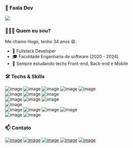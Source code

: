 ### 👋 Faala Dev

![](https://komarev.com/ghpvc/?username=RuyArmando)

### 👨🏻‍💻 Quem eu sou?

Me chamo Hugo, tenho 34 anos 😄.

- 🚀 Fullstack Developer
- 🎓 Faculdade Engenharia de software (2020 - 2024)
- 🌱 Sempre estudando techs Front-end, Back-end e Mobile

### 🛠 Techs & Skills

![image](https://img.shields.io/badge/HTML5-f24916?style=for-the-badge&logo=html5&logoColor=white)
![image](https://img.shields.io/badge/CSS3-1572B6?style=for-the-badge&logo=css3&logoColor=white)
![image](https://img.shields.io/badge/JavaScript-F7DF1E?style=for-the-badge&logo=javascript&logoColor=black)
![image](https://img.shields.io/badge/Node.js-43853D?style=for-the-badge&logo=node.js&logoColor=white)
![image](https://img.shields.io/badge/TypeScript-007ACC?style=for-the-badge&logo=typescript&logoColor=white)
<br/>
![image](https://img.shields.io/badge/styled--components-DB7093?style=for-the-badge&logo=styled-components&logoColor=white)
![image](https://img.shields.io/badge/Sass-CC6699?style=for-the-badge&logo=sass&logoColor=white)
![image](https://img.shields.io/badge/Bootstrap-563D7C?style=for-the-badge&logo=bootstrap&logoColor=white)
<br />
![image](https://img.shields.io/badge/React-20232A?style=for-the-badge&logo=react&logoColor=61DAFB)
![image](https://img.shields.io/badge/React_Router-CA4245?style=for-the-badge&logo=react-router&logoColor=white)
![image](https://img.shields.io/badge/Redux-593D88?style=for-the-badge&logo=redux&logoColor=white)
<br/>
![image](https://img.shields.io/badge/React_Native-20232A?style=for-the-badge&logo=react&logoColor=61DAFB)
<br/>
![image](https://img.shields.io/badge/MySQL-00000F?style=for-the-badge&logo=mysql&logoColor=white)
![image](https://img.shields.io/badge/MariaDB-01529E?style=for-the-badge&logo=mariadb&logoColor=white)
![image](https://img.shields.io/badge/SQLite-07405E?style=for-the-badge&logo=sqlite&logoColor=white)
![image](https://img.shields.io/badge/PostgreSQL-316192?style=for-the-badge&logo=postgresql&logoColor=white)
<br/>
![image](https://img.shields.io/badge/Git-E34F26?style=for-the-badge&logo=git&logoColor=white)
![image](https://img.shields.io/badge/GitHub-100000?style=for-the-badge&logo=github&logoColor=white)

### 📫 Contato

[![image](https://img.shields.io/badge/LinkedIn-0077B5?style=for-the-badge&logo=linkedin&logoColor=white)](https://www.linkedin.com/in/hugo-alves-varella-568655211/)
[![image](https://img.shields.io/badge/Rocketseat-%237159c1?style=for-the-badge&logo=ghost)](https://app.rocketseat.com.br/me/hugo-alves-varella-09688)
[![image](https://img.shields.io/badge/Instagram-E4405F?style=for-the-badge&logo=instagram&logoColor=white)](https://www.instagram.com/hugo.alves__/)
[![image](https://img.shields.io/badge/Facebook-1877F2?style=for-the-badge&logo=facebook&logoColor=white)](https://www.facebook.com/hugo.alves.180)
[![image](https://img.shields.io/badge/WhatsApp-25D366?style=for-the-badge&logo=whatsapp&logoColor=white)](https://api.whatsapp.com/send?phone=5561995995970&text=Ola%2C%20Tudo%20bem%3F)
